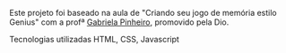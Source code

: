 Este projeto foi baseado na aula de "Criando seu jogo de memória estilo Genius" com a profª [Gabriela Pinheiro](https://github.com/SpruceGabriela), promovido pela Dio.

Tecnologias utilizadas HTML, CSS, Javascript